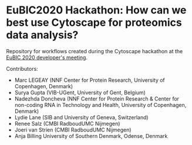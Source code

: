 # EuBIC2020 Hackathon: How can we best use Cytoscape for proteomics data analysis?

Repository for workflows created during the Cytoscape hackathon at the [EuBIC 2020 developer's meeting](https://eubic-ms.org/events/2020-developers-meeting/). 

Contributors:
- Marc LEGEAY (NNF Center for Protein Research, University of Copenhagen, Denmark)
- Surya Gupta (VIB-UGent, University of Gent, Belgium)
- Nadezhda Doncheva (NNF Center for Protein Research & Center for non-coding RNA in Technology and Health, University of Copenhagen, Denmark)
- Lydie Lane (SIB and University of Geneva, Switzerland)
- Renee Salz (CMBI RadboudUMC Nijmegen)
- Joeri van Strien (CMBI RadboudUMC Nijmegen)
- Anja Billing University of Southern Denmark, Odense, Denmark

